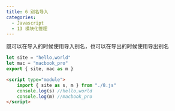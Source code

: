 ```yaml
---
title: 6 别名导入
categories:
  - Javascript
  - 13 模块化管理
---
```


既可以在导入的时候使用导入别名，也可以在导出的时候使用导出别名

```javascript
let site = "hello,world"
let mac = "macbook_pro"
export { site, mac as m }
```

```html
<script type="module">
	import { site as s, m } from "./8.js"
	console.log(s) //hello,world
	console.log(m) //macbook_pro
</script>
```
